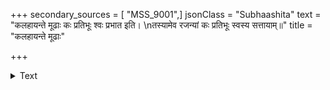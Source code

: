 +++
secondary_sources = [ "MSS_9001",]
jsonClass = "Subhaashita"
text = "कलहायन्ते मूढाः कः प्रतिभूः श्वः प्रभात इति।  \nतस्यामेव रजन्यां कः प्रतिभूः स्वस्य सत्तायाम्॥"
title = "कलहायन्ते मूढाः"

+++

<details><summary>Text</summary>

कलहायन्ते मूढाः कः प्रतिभूः श्वः प्रभात इति।  
तस्यामेव रजन्यां कः प्रतिभूः स्वस्य सत्तायाम्॥
</details>
